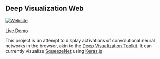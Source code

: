## Deep Visualization Web

[![Website](https://img.shields.io/website-up-down-green-red/http/shields.io.svg?label=website)](https://revalo.github.io/deep-visualization-web/)

[Live Demo](https://revalo.github.io/deep-visualization-web/)

This project is an attempt to display activations of convolutional neural networks in the browser, akin to the [Deep Visualization Toolkit](https://github.com/yosinski/deep-visualization-toolbox). It can currently visualize [SqueezeNet](https://github.com/DeepScale/SqueezeNet) using [Keras.js](https://github.com/transcranial/keras-js)